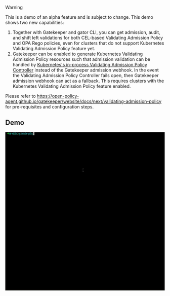 > [!WARNING]
> This is a demo of an alpha feature and is subject to change.
This demo shows two new capabilities:
1. Together with Gatekeeper and gator CLI, you can get admission, audit, and shift left validations for both CEL-based Validating Admission Policy and OPA Rego policies, even for clusters that do not support Kubernetes Validating Admission Policy feature yet.
1. Gatekeeper can be enabled to generate Kubernetes Validating Admission Policy resources such that admission validation can be handled by [Kubernetes's in-process Validating Admission Policy Controller](https://kubernetes.io/docs/reference/access-authn-authz/validating-admission-policy/) instead of the Gatekeeper admission webhook. In the event the Validating Admission Policy Controller fails open, then Gatekeeper admission webhook can act as a fallback. This requires clusters with the Kubernetes Validating Admission Policy feature enabled.

Please refer to https://open-policy-agent.github.io/gatekeeper/website/docs/next/validating-admission-policy for pre-requisites and configuration steps. 

## Demo

<img width= "900" height="500" src="demo.gif" alt="vap demo">